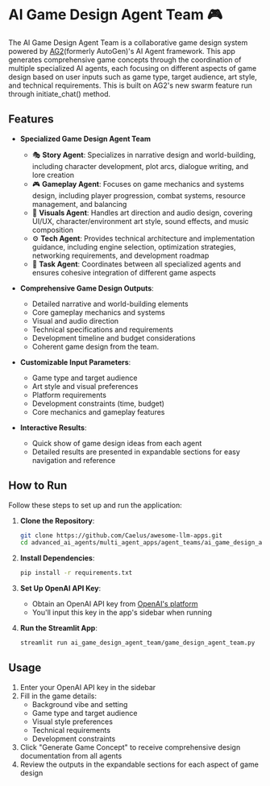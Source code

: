 # AI Game Design Agent Team 🎮

The AI Game Design Agent Team is a collaborative game design system powered by [AG2](https://github.com/ag2ai/ag2?tab=readme-ov-file)(formerly AutoGen)'s AI Agent framework. This app generates comprehensive game concepts through the coordination of multiple specialized AI agents, each focusing on different aspects of game design based on user inputs such as game type, target audience, art style, and technical requirements. This is built on AG2's new swarm feature run through initiate_chat() method.

## Features

- **Specialized Game Design Agent Team**
    - 🎭 **Story Agent**: Specializes in narrative design and world-building, including character development, plot arcs, dialogue writing, and lore creation
    - 🎮 **Gameplay Agent**: Focuses on game mechanics and systems design, including player progression, combat systems, resource management, and balancing
    - 🎨 **Visuals Agent**: Handles art direction and audio design, covering UI/UX, character/environment art style, sound effects, and music composition
    - ⚙️ **Tech Agent**: Provides technical architecture and implementation guidance, including engine selection, optimization strategies, networking requirements, and development roadmap
    - 🎯 **Task Agent**: Coordinates between all specialized agents and ensures cohesive integration of different game aspects

- **Comprehensive Game Design Outputs**:
  - Detailed narrative and world-building elements
  - Core gameplay mechanics and systems
  - Visual and audio direction
  - Technical specifications and requirements
  - Development timeline and budget considerations
  - Coherent game design from the team.

- **Customizable Input Parameters**:
  - Game type and target audience
  - Art style and visual preferences
  - Platform requirements
  - Development constraints (time, budget)
  - Core mechanics and gameplay features

- **Interactive Results**: 
   - Quick show of game design ideas from each agent 
   - Detailed results are presented in expandable sections for easy navigation and reference

## How to Run

Follow these steps to set up and run the application:

1. **Clone the Repository**:
   ```bash
   git clone https://github.com/Caelus/awesome-llm-apps.git
   cd advanced_ai_agents/multi_agent_apps/agent_teams/ai_game_design_agent_team
   ```

2. **Install Dependencies**:
   ```bash
   pip install -r requirements.txt
   ```

3. **Set Up OpenAI API Key**:
   - Obtain an OpenAI API key from [OpenAI's platform](https://platform.openai.com)
   - You'll input this key in the app's sidebar when running

4. **Run the Streamlit App**:
   ```bash
   streamlit run ai_game_design_agent_team/game_design_agent_team.py
   ```

## Usage

1. Enter your OpenAI API key in the sidebar
2. Fill in the game details:
   - Background vibe and setting
   - Game type and target audience
   - Visual style preferences
   - Technical requirements
   - Development constraints
3. Click "Generate Game Concept" to receive comprehensive design documentation from all agents
4. Review the outputs in the expandable sections for each aspect of game design
